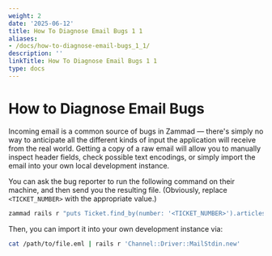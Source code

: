 ```yaml
---
weight: 2
date: '2025-06-12'
title: How To Diagnose Email Bugs 1 1
aliases:
- /docs/how-to-diagnose-email-bugs_1_1/
description: ''
linkTitle: How To Diagnose Email Bugs 1 1
type: docs
---
```


# How to Diagnose Email Bugs

Incoming email is a common source of bugs in Zammad — there's simply no way to anticipate all the different kinds of
input the application will receive from the real world. Getting a copy of a raw email will allow you to manually
inspect header fields, check possible text encodings, or simply import the email into your own local development
instance.

You can ask the bug reporter to run the following command on their machine, and then send you the resulting file.
(Obviously, replace `<TICKET_NUMBER>` with the appropriate value.)

```sh
zammad rails r "puts Ticket.find_by(number: '<TICKET_NUMBER>').articles.last.as_raw.content" > /tmp/bug_report_email.eml
```

Then, you can import it into your own development instance via:

```sh
cat /path/to/file.eml | rails r 'Channel::Driver::MailStdin.new'
```
